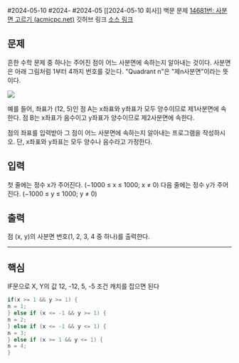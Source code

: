 #2024-05-10 #2024- #2024-05 [[2024-05-10 회사]]
백문 문제 
[14681번: 사분면 고르기 (acmicpc.net)](https://www.acmicpc.net/problem/14681)
깃허브 링크
[소스 링크](https://github.com/Samdasoo1076/Backjoon-java-/tree/main/Java/%EB%B0%B1%EC%A4%80/Bronze/14681.%E2%80%85%EC%82%AC%EB%B6%84%EB%A9%B4%E2%80%85%EA%B3%A0%EB%A5%B4%EA%B8%B0)
## 문제

흔한 수학 문제 중 하나는 주어진 점이 어느 사분면에 속하는지 알아내는 것이다. 사분면은 아래 그림처럼 1부터 4까지 번호를 갖는다. "Quadrant n"은 "제n사분면"이라는 뜻이다.

![](https://onlinejudgeimages.s3-ap-northeast-1.amazonaws.com/problem/14681/1.png)

예를 들어, 좌표가 (12, 5)인 점 A는 x좌표와 y좌표가 모두 양수이므로 제1사분면에 속한다. 점 B는 x좌표가 음수이고 y좌표가 양수이므로 제2사분면에 속한다.

점의 좌표를 입력받아 그 점이 어느 사분면에 속하는지 알아내는 프로그램을 작성하시오. 단, x좌표와 y좌표는 모두 양수나 음수라고 가정한다.

## 입력

첫 줄에는 정수 x가 주어진다. (−1000 ≤ x ≤ 1000; x ≠ 0) 다음 줄에는 정수 y가 주어진다. (−1000 ≤ y ≤ 1000; y ≠ 0)

## 출력

점 (x, y)의 사분면 번호(1, 2, 3, 4 중 하나)를 출력한다.

---


## 핵심
IF문으로 X, Y의 값 12, -12, 5, -5 조건 캐치를 잡으면 된다

```java
if(x >= 1 && y >= 1) {
n = 1;
} else if (x <= -1 && y >= 1) {
n = 2;
} else if (x <= -1 && y <= 1) {
n = 3;
} else if (x >= 1 && y <= 1) {
n = 4;
}
```

